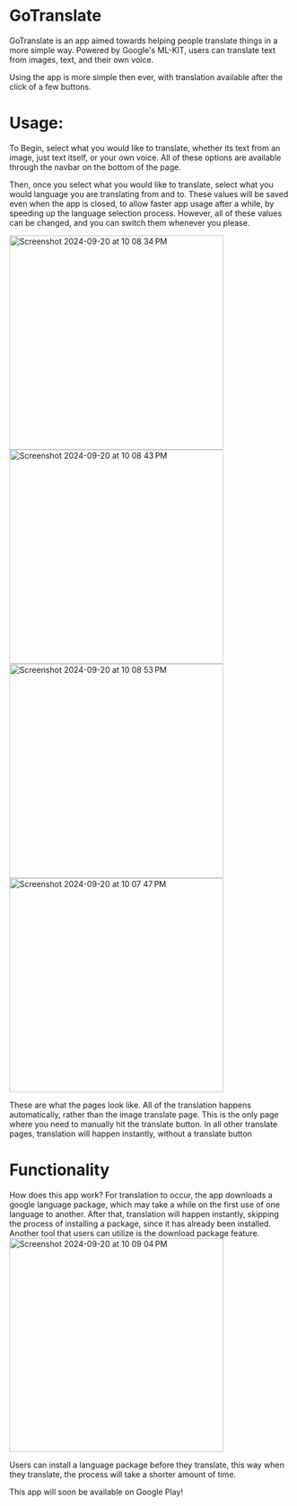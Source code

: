 # GoTranslate

GoTranslate is an app aimed towards helping people translate things in a more simple way. Powered by Google's ML-KIT, users can translate text from images, text, and their own voice.

Using the app is more simple then ever, with translation available after the click of a few buttons. 

# Usage: 

To Begin, select what you would like to translate, whether its text from an image, just text itself, or your own voice. All of these options are available through the navbar on the bottom of the page. 

Then, once you select what you would like to translate, select what you would language you are translating from and to. These values will be saved even when the app is closed, 
to allow faster app usage after a while, by speeding up the language selection process. However, all of these values can be changed, and you can switch them whenever you please. 

<img width="381" alt="Screenshot 2024-09-20 at 10 08 34 PM" src="https://github.com/user-attachments/assets/a0bd9eb4-f536-4718-9d55-c8bcd16eebe1"><img width="381" alt="Screenshot 2024-09-20 at 10 08 43 PM" src="https://github.com/user-attachments/assets/a0c2987d-cac0-46a4-b2be-094f2c6422f2"><img width="381" alt="Screenshot 2024-09-20 at 10 08 53 PM" src="https://github.com/user-attachments/assets/055bfa4e-24f1-43b7-9561-0627c3075636"><img width="381" alt="Screenshot 2024-09-20 at 10 07 47 PM" src="https://github.com/user-attachments/assets/838cf993-9518-4138-88d4-d657e9ac898d">



These are what the pages look like. All of the translation happens automatically, rather than the image translate page. This is the only page where you need to manually hit the translate button. In all other translate pages, translation will happen instantly, without a translate button

# Functionality
How does this app work? For translation to occur, the app downloads a google language package, which may take a while on the first use of one language to another. After that, translation will happen instantly, 
skipping the process of installing a package, since it has already been installed. Another tool that users can utilize is the download package feature. 
<img width="381" alt="Screenshot 2024-09-20 at 10 09 04 PM" src="https://github.com/user-attachments/assets/c841ea4f-51f3-4c7c-902d-1d50bb9f3888">

Users can install a language package before they translate, this way when they translate, the process will take a shorter amount of time. 


This app will soon be available on Google Play!
